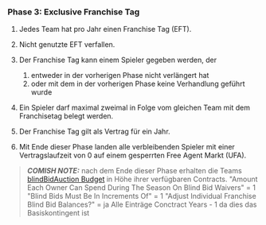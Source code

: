 ### Phase 3: Exclusive Franchise Tag

1. Jedes Team hat pro Jahr einen Franchise Tag (EFT).
2. Nicht genutzte EFT verfallen.
3. Der Franchise Tag kann einem Spieler gegeben werden, der

    1. entweder in der vorherigen Phase nicht verlängert hat
    2. oder mit dem in der vorherigen Phase keine Verhandlung geführt wurde

4. Ein Spieler darf maximal zweimal in Folge vom gleichen Team mit dem Franchisetag belegt werden.
5. Der Franchise Tag gilt als Vertrag für ein Jahr.
6. Mit Ende dieser Phase landen alle verbleibenden Spieler mit einer Vertragslaufzeit von 0 auf einem gesperrten Free Agent Markt (UFA).

> **_COMISH NOTE:_**  nach dem Ende dieser Phase erhalten die Teams [blindBidAuction Budget](https://www45.myfantasyleague.com/2023/csetup?L=54277&C=BBIDWAIV) in Höhe ihrer verfügbaren Contracts.
"Amount Each Owner Can Spend During The Season On Blind Bid Waivers" = 1
"Blind Bids Must Be In Increments Of" = 1
"Adjust Individual Franchise Blind Bid Balances?" = ja
Alle Einträge Conctract Years - 1 da dies das Basiskontingent ist

